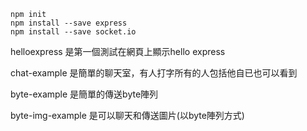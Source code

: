 ```
npm init
npm install --save express
npm install --save socket.io
```



helloexpress 是第一個測試在網頁上顯示hello express

chat-example 是簡單的聊天室，有人打字所有的人包括他自已也可以看到

byte-example 是簡單的傳送byte陣列

byte-img-example 是可以聊天和傳送圖片(以byte陣列方式)

